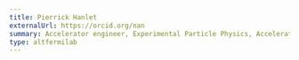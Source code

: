 ```yaml
---
title: Pierrick Hanlet
externalUrl: https://orcid.org/nan
summary: Accelerator engineer, Experimental Particle Physics, Accelerator Physics, control systems engineering
type: altfermilab
---
```

